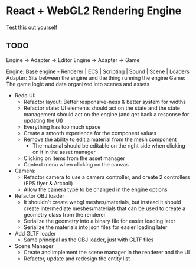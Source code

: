# React + WebGL2 Rendering Engine

[Test this out yourself](https://jumballaya.github.io/webgl-3d-scene-manager/)

## TODO

Engine -> Adapter -> Editor
Engine -> Adapter -> Game

Engine: Base engine - Renderer | ECS | Scripting | Sound | Scene | Loaders
Adapter: Sits between the engine and the thing running the engine
Game: The game logic and data organized into scenes and assets

- Redo UI:
  - Refactor layout: Better responsive-ness & better system for widths
  - Refactor state: UI elements should act on the state and the state management should act on the engine (and get back a response for updating the UI)
  - Everything has too much space
  - Create a smooth experience for the component values
  - Remove the ability to edit a material from the mesh component
    - The material should be editable on the right side when clicking on it in the asset manager
  - Clicking on items from the asset manager
  - Context menu when clicking on the canvas
- Camera:
  - Refactor camera to use a camera controller, and create 2 controllers (FPS flyer & Arcball)
  - Allow the camera type to be changed in the engine options
- Refactor OBJ loader
  - It shouldn't create webgl meshes/materials, but instead it should create intermediate meshes/materials that can be used to create a geometry class from the renderer
  - Serialize the geometry into a binary file for easier loading later
  - Serialize the materials into json files for easier loading later
- Add GLTF loader
  - Same principal as the OBJ loader, just with GLTF files
- Scene Manager
  - Create and implement the scene manager in the renderer and the UI
  - Refactor, update and redesign the entity list
